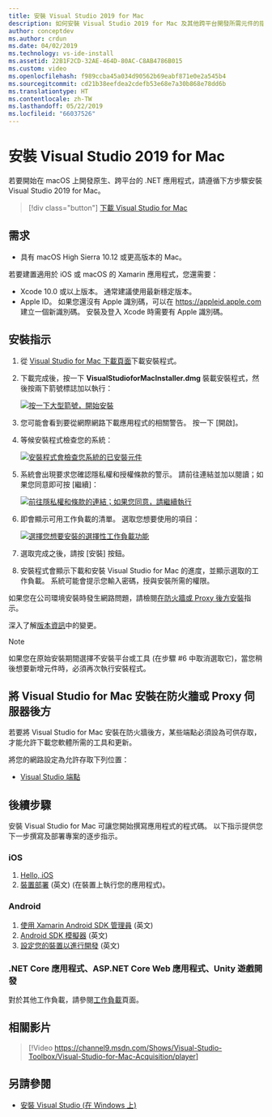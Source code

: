 ```yaml
---
title: 安裝 Visual Studio 2019 for Mac
description: 如何安裝 Visual Studio 2019 for Mac 及其他跨平台開發所需元件的指示。
author: conceptdev
ms.author: crdun
ms.date: 04/02/2019
ms.technology: vs-ide-install
ms.assetid: 22B1F2CD-32AE-464D-80AC-C8AB4786B015
ms.custom: video
ms.openlocfilehash: f989ccba45a034d90562b69eabf871e0e2a545b4
ms.sourcegitcommit: cd21b38eefdea2cdefb53e68e7a30b868e78dd6b
ms.translationtype: HT
ms.contentlocale: zh-TW
ms.lasthandoff: 05/22/2019
ms.locfileid: "66037526"
---
```

# <a name="install-visual-studio-2019-for-mac"></a>安裝 Visual Studio 2019 for Mac

若要開始在 macOS 上開發原生、跨平台的 .NET 應用程式，請遵循下方步驟安裝 Visual Studio 2019 for Mac。

 > [!div class="button"]
 > [下載 Visual Studio for Mac](https://visualstudio.microsoft.com/downloads/?utm_medium=microsoft&utm_source=docs.microsoft.com&utm_campaign=navigation+cta&utm_content=download+vsmac2019)

## <a name="requirements"></a>需求

- 具有 macOS High Sierra 10.12 或更高版本的 Mac。

若要建置適用於 iOS 或 macOS 的 Xamarin 應用程式，您還需要：

- Xcode 10.0 或以上版本。 通常建議使用最新穩定版本。
- Apple ID。 如果您還沒有 Apple 識別碼，可以在 https://appleid.apple.com 建立一個新識別碼。 安裝及登入 Xcode 時需要有 Apple 識別碼。

## <a name="installation-instructions"></a>安裝指示

1. 從 [Visual Studio for Mac 下載頁面](https://aka.ms/vsmac)下載安裝程式。
2. 下載完成後，按一下 **VisualStudioforMacInstaller.dmg** 裝載安裝程式，然後按兩下箭號標誌加以執行：

    [![按一下大型箭號，開始安裝](media/install-installer-sml.png)](media/install-installer.png#lightbox)

3. 您可能會看到要從網際網路下載應用程式的相關警告。 按一下 [開啟]。
4. 等候安裝程式檢查您的系統：

    [![安裝程式會檢查您系統的已安裝元件](media/install-checking-sml.png)](media/install-checking.png#lightbox)

5. 系統會出現要求您確認隱私權和授權條款的警示。 請前往連結並加以閱讀；如果您同意即可按 [繼續]：

    [![前往隱私權和條款的連結；如果您同意，請繼續執行](media/install-privacy-sml.png)](media/install-privacy.png#lightbox)

6. 即會顯示可用工作負載的清單。 選取您想要使用的項目：

    [![選擇您想要安裝的選擇性工作負載功能](media/install-selection-sml.png)](media/install-selection.png#lightbox)

7. 選取完成之後，請按 [安裝] 按鈕。
8. 安裝程式會顯示下載和安裝 Visual Studio for Mac 的進度，並顯示選取的工作負載。 系統可能會提示您輸入密碼，授與安裝所需的權限。

如果您在公司環境安裝時發生網路問題，請檢閱[在防火牆或 Proxy 後方安裝](https://docs.microsoft.com/visualstudio/mac/installation#install-visual-studio-for-mac-behind-a-firewall-or-proxy-server)指示。

深入了解[版本資訊](https://docs.microsoft.com/visualstudio/releasenotes/vs2019-mac-relnotes)中的變更。

> [!NOTE]
> 如果您在原始安裝期間選擇不安裝平台或工具 (在步驟 #6 中取消選取它)，當您稍後想要新增元件時，必須再次執行安裝程式。

## <a name="install-visual-studio-for-mac-behind-a-firewall-or-proxy-server"></a>將 Visual Studio for Mac 安裝在防火牆或 Proxy 伺服器後方

若要將 Visual Studio for Mac 安裝在防火牆後方，某些端點必須設為可供存取，才能允許下載您軟體所需的工具和更新。

將您的網路設定為允許存取下列位置：

- [Visual Studio 端點](/visualstudio/install/install-visual-studio-behind-a-firewall-or-proxy-server)

## <a name="next-steps"></a>後續步驟

安裝 Visual Studio for Mac 可讓您開始撰寫應用程式的程式碼。 以下指示提供您下一步撰寫及部署專案的逐步指示。

### <a name="ios"></a>iOS

1. [Hello, iOS](https://developer.xamarin.com/guides/ios/getting_started/hello,_iOS/)
2. [裝置部署](https://developer.xamarin.com/guides/ios/getting_started/installation/device_provisioning) \(英文\) (在裝置上執行您的應用程式)。

### <a name="android"></a>Android

1. [使用 Xamarin Android SDK 管理員](https://developer.xamarin.com/guides/android/getting_started/installation/android-sdk/?ide=xs) \(英文\)
2. [Android SDK 模擬器](https://developer.xamarin.com/guides/android/getting_started/installation/android-emulator/) \(英文\)
4. [設定您的裝置以進行開發](https://developer.xamarin.com/guides/android/getting_started/installation/set_up_device_for_development/) \(英文\)

### <a name="net-core-apps-aspnet-core-web-apps-unity-game-development"></a>.NET Core 應用程式、ASP.NET Core Web 應用程式、Unity 遊戲開發

對於其他工作負載，請參閱[工作負載](workloads.md)頁面。

## <a name="related-video"></a>相關影片

> [!Video https://channel9.msdn.com/Shows/Visual-Studio-Toolbox/Visual-Studio-for-Mac-Acquisition/player]

## <a name="see-also"></a>另請參閱

- [安裝 Visual Studio (在 Windows 上)](/visualstudio/install/install-visual-studio)
